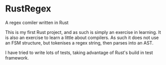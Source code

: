 # RustRegex
A regex comiler written in Rust

This is my first Rust project, and as such is simply an exercise in learning. It is also an exercise to learn a little about compilers. As such it does not use an FSM structure, but tokenises a regex string, then parses into an AST.

I have tried to write lots of tests, taking advantage of Rust's build in test framework.
